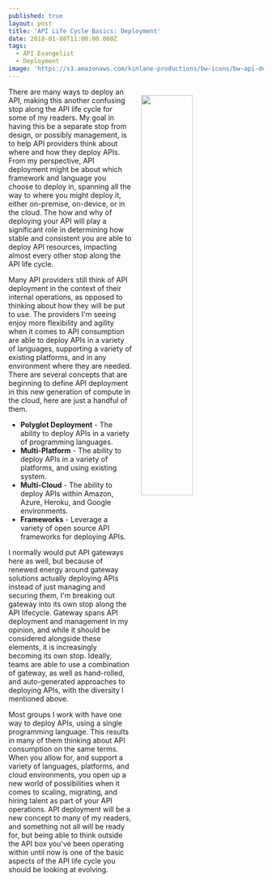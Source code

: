 ```yaml
---
published: true
layout: post
title: 'API Life Cycle Basics: Deployment'
date: 2018-01-08T11:00:00.000Z
tags:
  - API Evangelist
  - Deployment
image: 'https://s3.amazonaws.com/kinlane-productions/bw-icons/bw-api-deployment.png'
---
```

<p><img src="https://s3.amazonaws.com/kinlane-productions/bw-icons/bw-api-deployment.png" align="right" width="45%" style="padding: 15px;" /></p>There are many ways to deploy an API, making this another confusing stop along the API life cycle for some of my readers. My goal in having this be a separate stop from design, or possibly management, is to help API providers think about where and how they deploy APIs. From my perspective, API deployment might be about which framework and language you choose to deploy in, spanning all the way to where you might deploy it, either on-premise, on-device, or in the cloud. The how and why of deploying your API will play a significant role in determining how stable and consistent you are able to deploy API resources, impacting almost every other stop along the API life cycle.

Many API providers still think of API deployment in the context of their internal operations, as opposed to thinking about how they will be put to use. The providers I'm seeing enjoy more flexibility and agility when it comes to API consumption are able to deploy APIs in a variety of languages, supporting a variety of existing platforms, and in any environment where they are needed. There are several concepts that are beginning to define API deployment in this new generation of compute in the cloud, here are just a handful of them.

- **Polyglot Deployment** - The ability to deploy APIs in a variety of programming languages.
- **Multi-Platform** - The ability to deploy APIs in a variety of platforms, and using existing system.
- **Multi-Cloud** - The ability to deploy APIs within Amazon, Azure, Heroku, and Google environments.
- **Frameworks** - Leverage a variety of open source API frameworks for deploying APIs.

I normally would put API gateways here as well, but because of renewed energy around gateway solutions actually deploying APIs instead of just managing and securing them, I'm breaking out gateway into its own stop along the API lifecycle. Gateway spans API deployment and management in my opinion, and while it should be considered alongside these elements, it is increasingly becoming its own stop. Ideally, teams are able to use a combination of gateway, as well as hand-rolled, and auto-generated approaches to deploying APIs, with the diversity I mentioned above.

Most groups I work with have one way to deploy APIs, using a single programming language. This results in many of them thinking about API consumption on the same terms. When you allow for, and support a variety of languages, platforms, and cloud environments, you open up a new world of possibilities when it comes to scaling, migrating, and hiring talent as part of your API operations. API deployment will be a new concept to many of my readers, and something not all will be ready for, but being able to think outside the API box you've been operating within until now is one of the basic aspects of the API life cycle you should be looking at evolving.
